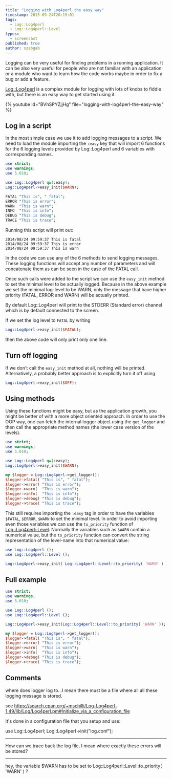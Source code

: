 ```yaml
---
title: "Logging with Log4perl the easy way"
timestamp: 2015-09-24T20:15:01
tags:
  - Log::Log4perl
  - Log::Log4perl::Level
types:
  - screencast
published: true
author: szabgab
---
```



Logging can be very useful for finding problems in a running application. It can be also very useful for people who are not
familiar with an application or a module who want to learn how the code works maybe in order to fix a bug or add a feature.

[Log::Log4perl](https://metacpan.org/pod/Log::Log4perl) is a complex module for logging
with lots of knobs to fiddle with, but there is an easy way to get started using it.


{% youtube id="BVhSPYZjjHg" file="logging-with-log4perl-the-easy-way" %}

## Log in a script

In the most simple case we use it to add logging messages to a script. We need to load the module importing the `:easy` key
that will import 6 functions for the 6 logging levels provided by Log::Log4perl and 6 variables with corresponding names.

```perl
use strict;
use warnings;
use 5.010;

use Log::Log4perl qw(:easy);
Log::Log4perl->easy_init($WARN);

FATAL "This is", " fatal";
ERROR "This is error";
WARN  "This is warn";
INFO  "This is info";
DEBUG "This is debug";
TRACE "This is trace";
```

Running this script will print out:

```
2014/08/24 09:59:37 This is fatal
2014/08/24 09:59:37 This is error
2014/08/24 09:59:37 This is warn
```

In the code we can use any of the 6 methods to send logging messages. These logging functions will accept any number of parameters and will concatenate them as can be seen
in the case of the FATAL call.

Once such calls were added to the script we can use the `easy_init` method to set the minimal level to be actually logged. Because in the above example
we set the minimal log-level to be WARN, only the message that have higher priority (FATAL, ERROR and WARN) will be actually printed.

By default Log::Log4perl will print to the STDERR (Standard error) channel which is by default connected to the screen.

If we set the log level to `FATAL` by writing

```perl
Log::Log4perl->easy_init($FATAL);
```

then the above code will only print only one line.

## Turn off logging

If we don't call the `easy_init` method at all, nothing will be printed.
Alternatively, a probably better approach is to explicitly turn it off using

```perl
Log::Log4perl->easy_init($OFF);
```

## Using methods

Using these functions might be easy, but as the application growth, you might be better of with a more object oriented approach.
In order to use the OOP way, one can fetch the internal logger object using the `get_logger` and then call the appropriate
method names (the lower case version of the levels).

```perl
use strict;
use warnings;
use 5.010;

use Log::Log4perl qw(:easy);
Log::Log4perl->easy_init($WARN);

my $logger = Log::Log4perl->get_logger();
$logger->fatal( "This is", " fatal");
$logger->error( "This is error");
$logger->warn(  "This is warn");
$logger->info(  "This is info");
$logger->debug( "This is debug");
$logger->trace( "This is trace");
```

This still requires importing the `:easy` tag in order to have the variables `$FATAL`, `$ERROR`, `$WARN` to set the minimal level.
In order to avoid importing even those variables we can use the `to_priority` function of [Log::Log4perl::Level](https://metacpan.org/pod/Log::Log4perl::Level).
Normally the variables such as `$WARN` contain a numerical value, but the `to_priority` function can convert the string representation of the level-name
into that numerical value:

```perl
use Log::Log4perl ();
use Log::Log4perl::Level ();

Log::Log4perl->easy_init( Log::Log4perl::Level::to_priority( 'WARN' ) );
```

## Full example

```perl
use strict;
use warnings;
use 5.010;

use Log::Log4perl ();
use Log::Log4perl::Level ();

Log::Log4perl->easy_init(Log::Log4perl::Level::to_priority( 'WARN' ));

my $logger = Log::Log4perl->get_logger();
$logger->fatal( "This is", " fatal");
$logger->error( "This is error");
$logger->warn(  "This is warn");
$logger->info(  "This is info");
$logger->debug( "This is debug");
$logger->trace( "This is trace");
```


## Comments

where does logger log to...I mean there must be a file where all all these logging message is stored.

see https://search.cpan.org/~mschilli/Log-Log4perl-1.49/lib/Log/Log4perl.pm#Initialize_via_a_configuration_file

It's done in a configuration file that you setup and use:

use Log::Log4perl;
Log::Log4perl->init("log.conf");

<hr>

How can we trace back the log file, I mean where exactly these errors will be stored?

<hr>

hey,
the variable $WARN has to be set to Log::Log4perl::Level::to_priority( 'WARN' ) ?

